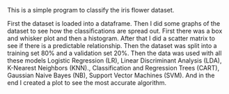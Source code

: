 This is a simple program to classify the iris flower dataset.

First the dataset is loaded into a dataframe. Then I did some graphs of the dataset to see how the classifications are spread out. First there was a box and whisker plot and then a histogram. After that I did a scatter matrix to see if there is a predictable relationship. Then the dataset was split into a training set 80% and a validation set 20%. Then the data was used with all these models Logistic Regression (LR), Linear Discriminant Analysis (LDA), K-Nearest Neighbors (KNN)., Classification and Regression Trees (CART), Gaussian Naive Bayes (NB), Support Vector Machines (SVM). And in the end I created a plot to see the most accurate algorithm.
